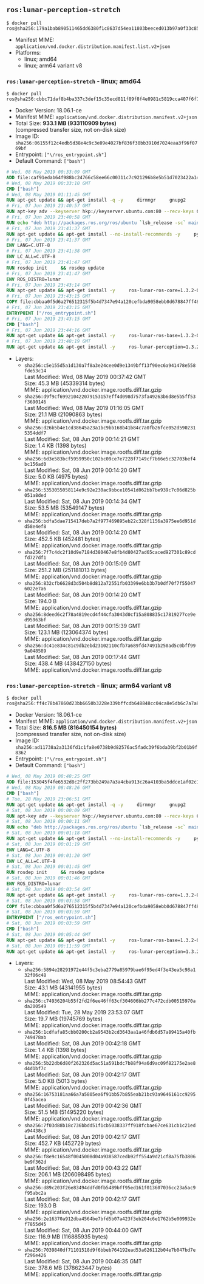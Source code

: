 ## `ros:lunar-perception-stretch`

```console
$ docker pull ros@sha256:179a1bab890511465dd6380f1c8637d54ea11803beeced013b97a0f33c858efa
```

-	Manifest MIME: `application/vnd.docker.distribution.manifest.list.v2+json`
-	Platforms:
	-	linux; amd64
	-	linux; arm64 variant v8

### `ros:lunar-perception-stretch` - linux; amd64

```console
$ docker pull ros@sha256:cbbc71daf8b4ba337c3def15c35ecd811f89f8f4e0981c5819cca407f6f758f4
```

-	Docker Version: 18.06.1-ce
-	Manifest MIME: `application/vnd.docker.distribution.manifest.v2+json`
-	Total Size: **933.1 MB (933110909 bytes)**  
	(compressed transfer size, not on-disk size)
-	Image ID: `sha256:06155f12c4edb5d38e4c9c3e09e4027bf836f30bb3910d7024eaa3f96f0769bf`
-	Entrypoint: `["\/ros_entrypoint.sh"]`
-	Default Command: `["bash"]`

```dockerfile
# Wed, 08 May 2019 00:33:09 GMT
ADD file:caf91edab64f988bc24766c58ee66c00311c7c921296b8e5b51d7023422a1485 in / 
# Wed, 08 May 2019 00:33:10 GMT
CMD ["bash"]
# Wed, 08 May 2019 01:11:45 GMT
RUN apt-get update && apt-get install -q -y     dirmngr     gnupg2     lsb-release     && rm -rf /var/lib/apt/lists/*
# Fri, 07 Jun 2019 23:40:57 GMT
RUN apt-key adv --keyserver hkp://keyserver.ubuntu.com:80 --recv-keys C1CF6E31E6BADE8868B172B4F42ED6FBAB17C654
# Fri, 07 Jun 2019 23:40:58 GMT
RUN echo "deb http://packages.ros.org/ros/ubuntu `lsb_release -sc` main" > /etc/apt/sources.list.d/ros-latest.list
# Fri, 07 Jun 2019 23:41:37 GMT
RUN apt-get update && apt-get install --no-install-recommends -y     python-rosdep     python-rosinstall     python-vcstools     && rm -rf /var/lib/apt/lists/*
# Fri, 07 Jun 2019 23:41:37 GMT
ENV LANG=C.UTF-8
# Fri, 07 Jun 2019 23:41:38 GMT
ENV LC_ALL=C.UTF-8
# Fri, 07 Jun 2019 23:41:47 GMT
RUN rosdep init     && rosdep update
# Fri, 07 Jun 2019 23:41:47 GMT
ENV ROS_DISTRO=lunar
# Fri, 07 Jun 2019 23:43:14 GMT
RUN apt-get update && apt-get install -y     ros-lunar-ros-core=1.3.2-0*     && rm -rf /var/lib/apt/lists/*
# Fri, 07 Jun 2019 23:43:15 GMT
COPY file:cbbaa0f5d6a276512315f5b4d7347e94a120cefbda9058ebb0d678847ff4837f in / 
# Fri, 07 Jun 2019 23:43:15 GMT
ENTRYPOINT ["/ros_entrypoint.sh"]
# Fri, 07 Jun 2019 23:43:15 GMT
CMD ["bash"]
# Fri, 07 Jun 2019 23:44:16 GMT
RUN apt-get update && apt-get install -y     ros-lunar-ros-base=1.3.2-0*     && rm -rf /var/lib/apt/lists/*
# Fri, 07 Jun 2019 23:48:19 GMT
RUN apt-get update && apt-get install -y     ros-lunar-perception=1.3.2-0*     && rm -rf /var/lib/apt/lists/*
```

-	Layers:
	-	`sha256:c5e155d5a1d130a7f8a3e24cee0d9e1349bff13f90ec6a941478e558fde53c14`  
		Last Modified: Wed, 08 May 2019 00:37:42 GMT  
		Size: 45.3 MB (45339314 bytes)  
		MIME: application/vnd.docker.image.rootfs.diff.tar.gzip
	-	`sha256:d9f9cf699210422079153157eff4d098d7573fa49263b6d8e5b5ff53f3690146`  
		Last Modified: Wed, 08 May 2019 01:16:05 GMT  
		Size: 21.1 MB (21090863 bytes)  
		MIME: application/vnd.docker.image.rootfs.diff.tar.gzip
	-	`sha256:d26b5b4e1cd38645a23a1bc9bb168b41b84c7a0fb26fce052d5902315354ddf7`  
		Last Modified: Sat, 08 Jun 2019 00:14:21 GMT  
		Size: 1.4 KB (1398 bytes)  
		MIME: application/vnd.docker.image.rootfs.diff.tar.gzip
	-	`sha256:6d3e583bcf5959950c102bc09ce7e7228f7149cf7b66e5c32703bef4bc156ad0`  
		Last Modified: Sat, 08 Jun 2019 00:14:20 GMT  
		Size: 5.0 KB (4975 bytes)  
		MIME: application/vnd.docker.image.rootfs.diff.tar.gzip
	-	`sha256:5353055058114e9c92e230ac9bbce10541d062bb7be939c7c06d825b051a8ded`  
		Last Modified: Sat, 08 Jun 2019 00:14:34 GMT  
		Size: 53.5 MB (53549147 bytes)  
		MIME: application/vnd.docker.image.rootfs.diff.tar.gzip
	-	`sha256:bdfa5dae715417deb7a2f977469895eb22c328f1156a3975ee6d951dd58e4ef8`  
		Last Modified: Sat, 08 Jun 2019 00:14:20 GMT  
		Size: 452.5 KB (452481 bytes)  
		MIME: application/vnd.docker.image.rootfs.diff.tar.gzip
	-	`sha256:7f7c4dc2f10d9e7184d380467e8fb4d80427ad65caced927301c89cdfd727df1`  
		Last Modified: Sat, 08 Jun 2019 00:15:09 GMT  
		Size: 251.2 MB (251181013 bytes)  
		MIME: application/vnd.docker.image.rootfs.diff.tar.gzip
	-	`sha256:832cfb6628d3d504b8d812a72551fb03399e6bb3b7b0df70f7f550476022e7a6`  
		Last Modified: Sat, 08 Jun 2019 00:14:20 GMT  
		Size: 194.0 B  
		MIME: application/vnd.docker.image.rootfs.diff.tar.gzip
	-	`sha256:8deed6c2f78a4819ecd4f44cfa3043d0cf15a808835c17819277ce9ed95963bf`  
		Last Modified: Sat, 08 Jun 2019 00:15:39 GMT  
		Size: 123.1 MB (123064374 bytes)  
		MIME: application/vnd.docker.image.rootfs.diff.tar.gzip
	-	`sha256:dc41e834c81c9db2ebd23102110cfb7a689fd47491b250ad5c0bff999a048589`  
		Last Modified: Sat, 08 Jun 2019 00:17:44 GMT  
		Size: 438.4 MB (438427150 bytes)  
		MIME: application/vnd.docker.image.rootfs.diff.tar.gzip

### `ros:lunar-perception-stretch` - linux; arm64 variant v8

```console
$ docker pull ros@sha256:ff4c78b47860d23bb6650b3228e339bffcdb648848cc04ca8e5db6c7a7a8aa72
```

-	Docker Version: 18.06.1-ce
-	Manifest MIME: `application/vnd.docker.distribution.manifest.v2+json`
-	Total Size: **816.5 MB (816450154 bytes)**  
	(compressed transfer size, not on-disk size)
-	Image ID: `sha256:ad11738a2a3136fd1c1fa8e0738b9d82576ac5fadc39f6bda39bf2b01b9f8362`
-	Entrypoint: `["\/ros_entrypoint.sh"]`
-	Default Command: `["bash"]`

```dockerfile
# Wed, 08 May 2019 08:48:25 GMT
ADD file:153045f4fe6532d8c2ff273bb249a7a3a4cba913c26a4103ba5ddce1af02c1e5 in / 
# Wed, 08 May 2019 08:48:26 GMT
CMD ["bash"]
# Tue, 28 May 2019 23:06:51 GMT
RUN apt-get update && apt-get install -q -y     dirmngr     gnupg2     lsb-release     && rm -rf /var/lib/apt/lists/*
# Sat, 08 Jun 2019 00:00:09 GMT
RUN apt-key adv --keyserver hkp://keyserver.ubuntu.com:80 --recv-keys C1CF6E31E6BADE8868B172B4F42ED6FBAB17C654
# Sat, 08 Jun 2019 00:00:11 GMT
RUN echo "deb http://packages.ros.org/ros/ubuntu `lsb_release -sc` main" > /etc/apt/sources.list.d/ros-latest.list
# Sat, 08 Jun 2019 00:01:18 GMT
RUN apt-get update && apt-get install --no-install-recommends -y     python-rosdep     python-rosinstall     python-vcstools     && rm -rf /var/lib/apt/lists/*
# Sat, 08 Jun 2019 00:01:19 GMT
ENV LANG=C.UTF-8
# Sat, 08 Jun 2019 00:01:20 GMT
ENV LC_ALL=C.UTF-8
# Sat, 08 Jun 2019 00:01:45 GMT
RUN rosdep init     && rosdep update
# Sat, 08 Jun 2019 00:01:46 GMT
ENV ROS_DISTRO=lunar
# Sat, 08 Jun 2019 00:03:54 GMT
RUN apt-get update && apt-get install -y     ros-lunar-ros-core=1.3.2-0*     && rm -rf /var/lib/apt/lists/*
# Sat, 08 Jun 2019 00:03:58 GMT
COPY file:cbbaa0f5d6a276512315f5b4d7347e94a120cefbda9058ebb0d678847ff4837f in / 
# Sat, 08 Jun 2019 00:03:59 GMT
ENTRYPOINT ["/ros_entrypoint.sh"]
# Sat, 08 Jun 2019 00:03:59 GMT
CMD ["bash"]
# Sat, 08 Jun 2019 00:05:44 GMT
RUN apt-get update && apt-get install -y     ros-lunar-ros-base=1.3.2-0*     && rm -rf /var/lib/apt/lists/*
# Sat, 08 Jun 2019 00:11:59 GMT
RUN apt-get update && apt-get install -y     ros-lunar-perception=1.3.2-0*     && rm -rf /var/lib/apt/lists/*
```

-	Layers:
	-	`sha256:5894e28291972e44f5c3eba2779a85979bae6f95ed4f3e43ea5c98a132f06c48`  
		Last Modified: Wed, 08 May 2019 08:54:43 GMT  
		Size: 43.1 MB (43141955 bytes)  
		MIME: application/vnd.docker.image.rootfs.diff.tar.gzip
	-	`sha256:c74936204b55f2fd2f6ee46ff63cf304606bb277c472cdb00515970ada200549`  
		Last Modified: Tue, 28 May 2019 23:53:07 GMT  
		Size: 19.7 MB (19745769 bytes)  
		MIME: application/vnd.docker.image.rootfs.diff.tar.gzip
	-	`sha256:1cdfafa85cbb0200cb2a9543b2cd3643aa1a46fdb6d57a89415a40fb749478ab`  
		Last Modified: Sat, 08 Jun 2019 00:42:18 GMT  
		Size: 1.4 KB (1398 bytes)  
		MIME: application/vnd.docker.image.rootfs.diff.tar.gzip
	-	`sha256:5b22db6d80f262326d5ac51a591bdc7b88f94a6d9ac09f82175e2ae8d4d1bf7c`  
		Last Modified: Sat, 08 Jun 2019 00:42:17 GMT  
		Size: 5.0 KB (5013 bytes)  
		MIME: application/vnd.docker.image.rootfs.diff.tar.gzip
	-	`sha256:16753181aa66a7a5805ea6f91bb57b855eab21bc93a9646161cc92950f45acea`  
		Last Modified: Sat, 08 Jun 2019 00:42:36 GMT  
		Size: 51.5 MB (51495220 bytes)  
		MIME: application/vnd.docker.image.rootfs.diff.tar.gzip
	-	`sha256:7f03d88b18c736bbdd51f1cb5038337ff918fcbae67ce631cb1c21eda94438c3`  
		Last Modified: Sat, 08 Jun 2019 00:42:17 GMT  
		Size: 452.7 KB (452729 bytes)  
		MIME: application/vnd.docker.image.rootfs.diff.tar.gzip
	-	`sha256:f8e9c16548f0045008d04a938587cedb92ff554a9d21cf8a75fb3806be9f362d`  
		Last Modified: Sat, 08 Jun 2019 00:43:22 GMT  
		Size: 206.1 MB (206098495 bytes)  
		MIME: application/vnd.docker.image.rootfs.diff.tar.gzip
	-	`sha256:d89c203f26e83494ddfd0fb5489bff95ed161f013607036cc23a5ac9f95abc2a`  
		Last Modified: Sat, 08 Jun 2019 00:42:17 GMT  
		Size: 193.0 B  
		MIME: application/vnd.docker.image.rootfs.diff.tar.gzip
	-	`sha256:2e16370a912dba4564be7bfd5b07a423f3eb204c6e1762b5e009932ef7855d45`  
		Last Modified: Sat, 08 Jun 2019 00:44:00 GMT  
		Size: 116.9 MB (116885935 bytes)  
		MIME: application/vnd.docker.image.rootfs.diff.tar.gzip
	-	`sha256:7039840df71101518d9f6bbeb764192ead53a626112b04e7b047bd7ef296e426`  
		Last Modified: Sat, 08 Jun 2019 00:46:35 GMT  
		Size: 378.6 MB (378623447 bytes)  
		MIME: application/vnd.docker.image.rootfs.diff.tar.gzip
